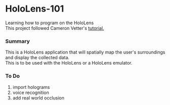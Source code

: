 # HoloLens-101
Learning how to program on the HoloLens  </br>
This project followed Cameron Vetter's [tutorial.](http://www.cameronvetter.com/2016/10/21/hololens-development-tutorial-based-on-talk/)

### Summary
This is a HoloLens application that will spatially map the user's surroundings and display the collected data. </br>
This is to be used with the HoloLens or a HoloLens emulator.

### To Do
   1. import holograms
   2. voice recognition
   3. add real world occlusion









